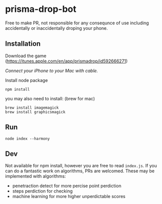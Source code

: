 # prisma-drop-bot

Free to make PR, not responsible for any consequnce of use including accidentally or inaccidentally droping your phone.

## Installation
Download the game
(https://itunes.apple.com/en/app/prismadrop/id592666271)

*Connect your iPhone to your Mac with cable.*

Install node package
``` shell
npm install
```
you may also need to install: (brew for mac)
``` shell
brew install imagemagick
brew install graphicsmagick
```

## Run 
``` shell
node index --harmony
```

## Dev
Not available for npm install, however you are free to read `index.js`. 
If you can do a fantastic work on algorithms, PRs are welcomed.
These may be implemented with algorithms:
- penetraction detect for more percise point perdiction
- steps perdiction for checking
- machine learning for more higher unperdictable scores
